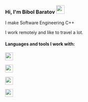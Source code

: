 ### Hi, I'm Bibol Baratov <img src="https://media0.giphy.com/media/gM5qFksULw54NMWyry/giphy.gif" width="27px">

I make Software Engineering C++ <br>

I work remoteiy and like to travel a lot. <br>

#### Languages and tools I work with:

<code><img src="https://w7.pngwing.com/pngs/201/90/png-transparent-logo-html-html5.png" height="25"></code>

<code><img src="https://upload.wikimedia.org/wikipedia/commons/1/19/C_Logo.png" height="25"></code>

<code><img src="https://www.freepnglogos.com/uploads/html5-logo-png/html5-logo-css-logo-png-transparent-svg-vector-bie-supply-9.png" height="25"></code>

<code><img src="https://w7.pngwing.com/pngs/703/560/png-transparent-apple-worldwide-developers-conference-swift-apple-developer-apple-orange-logo-computer-wallpaper-thumbnail.png" height="25"></code>  
